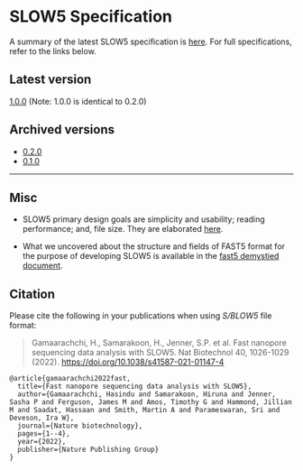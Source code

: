 # SLOW5 Specification

A summary of the latest SLOW5 specification is [here](summary). For full specifications, refer to the links below.

## Latest version

[1.0.0](slow5-v1.0.0.pdf) (Note: 1.0.0 is identical to 0.2.0)

## Archived versions

- [0.2.0](slow5-v0.2.0.pdf)
- [0.1.0](slow5-v0.1.0.pdf)

___

## Misc

- SLOW5 primary design goals are simplicity and usability; reading performance; and, file size. They are elaborated [here](design.md).

- What we uncovered about the structure and fields of FAST5 format for the purpose of developing SLOW5 is available in the [fast5 demystied document](fast5_demystified.pdf).



## Citation

Please cite the following in your publications when using *S/BLOW5* file format:

> Gamaarachchi, H., Samarakoon, H., Jenner, S.P. et al. Fast nanopore sequencing data analysis with SLOW5. Nat Biotechnol 40, 1026-1029 (2022). https://doi.org/10.1038/s41587-021-01147-4

```
@article{gamaarachchi2022fast,
  title={Fast nanopore sequencing data analysis with SLOW5},
  author={Gamaarachchi, Hasindu and Samarakoon, Hiruna and Jenner, Sasha P and Ferguson, James M and Amos, Timothy G and Hammond, Jillian M and Saadat, Hassaan and Smith, Martin A and Parameswaran, Sri and Deveson, Ira W},
  journal={Nature biotechnology},
  pages={1--4},
  year={2022},
  publisher={Nature Publishing Group}
}
```
